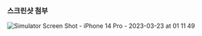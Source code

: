 ### 스크린샷 첨부
![Simulator Screen Shot - iPhone 14 Pro - 2023-03-23 at 01 11 49](https://user-images.githubusercontent.com/115209527/226971838-be04c47e-fcfd-46ed-983c-ae7e1416d6e8.png)

